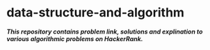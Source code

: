 # data-structure-and-algorithm
***This repository contains problem link, solutions and explination to various algorithmic problems on HackerRank.***
